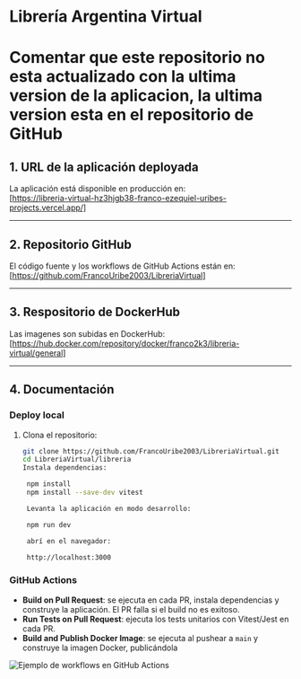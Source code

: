 # Librería Argentina Virtual
# Comentar que este repositorio no esta actualizado con la ultima version de la aplicacion, la ultima version esta en el repositorio de GitHub

## 1. URL de la aplicación deployada

La aplicación está disponible en producción en:  
[https://libreria-virtual-hz3hjgb38-franco-ezequiel-uribes-projects.vercel.app/]

---

## 2. Repositorio GitHub

El código fuente y los workflows de GitHub Actions están en:  
[https://github.com/FrancoUribe2003/LibreriaVirtual]

---

## 3. Respositorio de DockerHub

Las imagenes son subidas en DockerHub:
[https://hub.docker.com/repository/docker/franco2k3/libreria-virtual/general]

---

## 4. Documentación

### Deploy local

1. Clona el repositorio:
   ```bash
   git clone https://github.com/FrancoUribe2003/LibreriaVirtual.git
   cd LibreriaVirtual/libreria
   Instala dependencias:

    npm install
    npm install --save-dev vitest

    Levanta la aplicación en modo desarrollo:

    npm run dev

    abrí en el navegador:

    http://localhost:3000

### GitHub Actions

- **Build on Pull Request**: se ejecuta en cada PR, instala dependencias y construye la aplicación. El PR falla si el build no es exitoso.
- **Run Tests on Pull Request**: ejecuta los tests unitarios con Vitest/Jest en cada PR.
- **Build and Publish Docker Image**: se ejecuta al pushear a `main` y construye la imagen Docker, publicándola 

![Ejemplo de workflows en GitHub Actions](./ComprobacionGA.png)